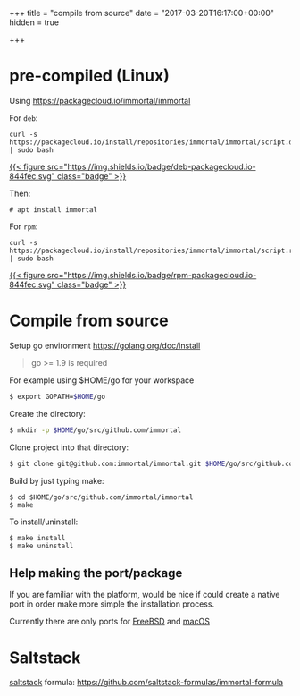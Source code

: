 +++
title = "compile from source"
date = "2017-03-20T16:17:00+00:00"
hidden = true

+++

# pre-compiled (Linux)

Using https://packagecloud.io/immortal/immortal


For `deb`:

    curl -s https://packagecloud.io/install/repositories/immortal/immortal/script.deb.sh | sudo bash

[{{< figure src="https://img.shields.io/badge/deb-packagecloud.io-844fec.svg" class="badge" >}}](https://packagecloud.io/immortal/immortal)

Then:

    # apt install immortal

For `rpm`:

    curl -s https://packagecloud.io/install/repositories/immortal/immortal/script.rpm.sh | sudo bash

[{{< figure src="https://img.shields.io/badge/rpm-packagecloud.io-844fec.svg" class="badge" >}}](https://packagecloud.io/immortal/immortal)



# Compile from source

Setup go environment https://golang.org/doc/install

> go >= 1.9 is required

For example using $HOME/go for your workspace

```bash
$ export GOPATH=$HOME/go
```

Create the directory:

```bash
$ mkdir -p $HOME/go/src/github.com/immortal
```

Clone project into that directory:

```bash
$ git clone git@github.com:immortal/immortal.git $HOME/go/src/github.com/immortal/immortal
```

Build by just typing make:

```
$ cd $HOME/go/src/github.com/immortal/immortal
$ make
```

To install/uninstall:

```
$ make install
$ make uninstall
```

## Help making the port/package

If you are familiar with the platform, would be nice if could create a native
port in order make more simple the installation process.

Currently there are only ports for [FreeBSD](/freebsd) and [macOS](/mac)

# Saltstack

[saltstack](https://saltstack.com/) formula: https://github.com/saltstack-formulas/immortal-formula
